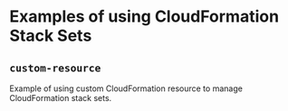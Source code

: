 # Examples of using CloudFormation Stack Sets

## `custom-resource`

Example of using custom CloudFormation resource to manage CloudFormation stack sets.